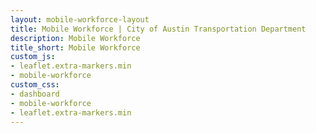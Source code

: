 ```yaml
---
layout: mobile-workforce-layout
title: Mobile Workforce | City of Austin Transportation Department
description: Mobile Workforce
title_short: Mobile Workforce
custom_js:
- leaflet.extra-markers.min
- mobile-workforce
custom_css:
- dashboard
- mobile-workforce
- leaflet.extra-markers.min
---
```




